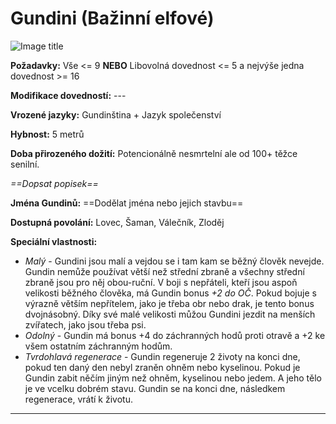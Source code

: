 #  Gundini (Bažinní elfové)

![Image title](/assets/races/Gundin.jpeg)

**Požadavky:** Vše <= 9 **NEBO** Libovolná dovednost <= 5 a nejvýše jedna dovednost >= 16

**Modifikace dovedností:** ---

**Vrozené jazyky:** Gundinština + Jazyk společenství

**Hybnost:** 5 metrů 

**Doba přirozeného dožití:** Potencionálně nesmrtelní ale od 100+ těžce senilní.

*==Dopsat popisek==*

**Jména Gundinů:** ==Dodělat jména nebo jejich stavbu==

**Dostupná povolání:** Lovec, Šaman, Válečník, Zloděj

**Speciální vlastnosti:**

- *Malý* - Gundini jsou malí a vejdou se i tam kam se běžný člověk nevejde. Gundin nemůže používat větší než střední zbraně a všechny střední zbraně jsou pro něj obou-ruční. V boji s nepřáteli, kteří jsou aspoň velikosti běžného člověka, má Gundin bonus *+2 do OČ*. Pokud bojuje s výrazně větším nepřítelem, jako je třeba obr nebo drak, je tento bonus dvojnásobný. Díky své malé velikosti můžou Gundini jezdit na menších zvířatech, jako jsou třeba psi.
- *Odolný* - Gundin má bonus +4 do záchranných hodů proti otravě a +2 ke všem ostatním záchranným hodům.
- *Tvrdohlavá regenerace* - Gundin regeneruje 2 životy na konci dne, pokud ten daný den nebyl zraněn ohněm nebo kyselinou. Pokud je Gundin zabit něčím jiným než ohněm, kyselinou nebo jedem. A jeho tělo je ve vcelku dobrém stavu. Gundin se na konci dne, následkem regenerace, vrátí k životu.

---

